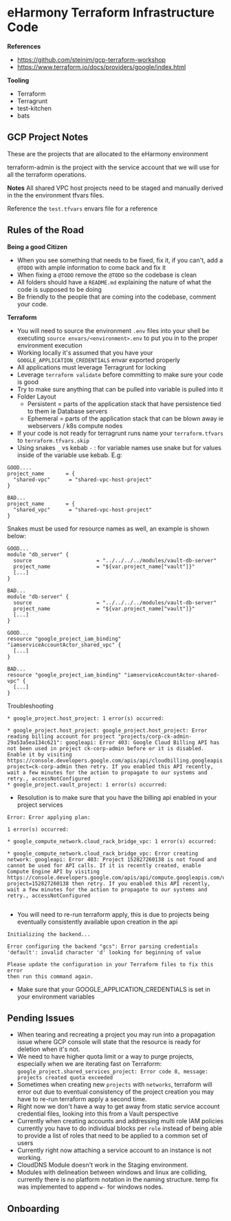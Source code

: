 # eHarmony Terraform Infrastructure Code

**References**
- https://github.com/steinim/gcp-terraform-workshop
- https://www.terraform.io/docs/providers/google/index.html

**Tooling**
- Terraform
- Terragrunt
- test-kitchen
- bats

## GCP Project Notes
These are the projects that are allocated to the eHarmony environment



terraform-admin is the project with the service account that we will use for all the terraform operations.

**Notes** All shared VPC host projects need to be staged and manually derived in the the environment tfvars files. 

 Reference the `test.tfvars` envars file for a reference

## Rules of the Road

**Being a good Citizen**
- When you see something that needs to be fixed, fix it, if you can't, add a `@TODO` with ample information to come back and fix it
- When fixing a `@TODO` remove the `@TODO` so the codebase is clean
- All folders should have a `README.md` explaining the nature of what the code is supposed to be doing
- Be friendly to the people that are coming into the codebase, comment your code.

**Terraform**
- You will need to source the environment `.env` files into your shell be executing `source envars/<environment>.env` to put you in to the proper environment execution
- Working locally it's assumed that you have your `GOOGLE_APPLICATION_CREDENTIALS` envar exported properly
- All applications must leverage Terragrunt for locking
- Leverage `terraform validate` before committing to make sure your code is good
- Try to make sure anything that can be pulled into variable is pulled into it
- Folder Layout
  * Persistent = parts of the application stack that have persistence tied to them ie Database servers
  * Ephemeral = parts of the application stack that can be blown away ie webservers / k8s compute nodes
- If your code is not ready for terragrunt runs name your `terraform.tfvars` to `terraform.tfvars.skip`
- Using snakes `_` vs kebab `-` : for variable names use snake but for values inside of the variable use kebab. E.g:
```
GOOD....
project_name       = {
  "shared-vpc"      = "shared-vpc-host-project"
}

BAD...
project_name       = {
  "shared_vpc"      = "shared-vpc-host-project"
}
```

Snakes must be used for resource names as well, an example is shown below:
```
GOOD...
module "db_server" {
  source                     = "../../../../modules/vault-db-server"
  project_name               = "${var.project_name["vault"]}"
  [...]
}

BAD...
module "db-server" {
  source                     = "../../../../modules/vault-db-server"
  project_name               = "${var.project_name["vault"]}"
  [...]
}
```
```
GOOD...
resource "google_project_iam_binding" "iamserviceAccountActor_shared_vpc" {
  [...]
}

BAD...
resource "google_project_iam_binding" "iamserviceAccountActor-shared-vpc" {
  [...]
}
```

Troubleshooting

```$xslt
* google_project.host_project: 1 error(s) occurred:

* google_project.host_project: google_project.host_project: Error reading billing account for project "projects/corp-ck-admin-29a53a5ea134c621": googleapi: Error 403: Google Cloud Billing API has not been used in project ck-corp-admin before or it is disabled. Enable it by visiting https://console.developers.google.com/apis/api/cloudbilling.googleapis.com/overview?project=ck-corp-admin then retry. If you enabled this API recently, wait a few minutes for the action to propagate to our systems and retry., accessNotConfigured
* google_project.vault_project: 1 error(s) occurred:

```
- Resolution is to make sure that you have the billing api enabled in your project services

```
Error: Error applying plan:

1 error(s) occurred:

* google_compute_network.cloud_rack_bridge_vpc: 1 error(s) occurred:

* google_compute_network.cloud_rack_bridge_vpc: Error creating network: googleapi: Error 403: Project 152827260138 is not found and cannot be used for API calls. If it is recently created, enable Compute Engine API by visiting https://console.developers.google.com/apis/api/compute.googleapis.com/overview?project=152827260138 then retry. If you enabled this API recently, wait a few minutes for the action to propagate to our systems and retry., accessNotConfigured


```
- You will need to re-run terraform apply, this is due to projects being eventually consistently available upon creation in the api


```
Initializing the backend...

Error configuring the backend "gcs": Error parsing credentials 'default': invalid character 'd' looking for beginning of value

Please update the configuration in your Terraform files to fix this error
then run this command again.
```
- Make sure that your GOOGLE_APPLICATION_CREDENTIALS is set in your environment variables

## Pending Issues
- When tearing and recreating a project you may run into a propagation issue where GCP console will state that the resource is 
ready for deletion when it's not.
- We need to have higher quota limit or a way to purge projects, especially when we are iterating fast on Terraform: `google_project.shared_services_project: Error code 8, message: projects created quota exceeded`
- Sometimes when creating new `projects` with `networks`, terraform will error out due to eventual consistency of the project creation you may have to re-run terraform apply a second time.
- Right now we don't have a way to get away from static service account credential files, looking into this from a Vault perspective
- Currently when creating accounts and addressing multi role IAM policies currently you have to do individual blocks per `role` instead of being able to provide a list of roles that need to be applied to a common set of users
- Currently right now attaching a service account to an instance is not working.
- CloudDNS Module doesn't work in the Staging environment.
- Modules with delineation between windows and linux are colliding, currently there is no platform notation in the naming structure. temp fix was implemented to append `w-` for windows nodes.

## Onboarding 



